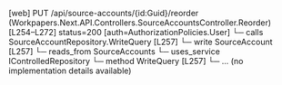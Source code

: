 [web] PUT /api/source-accounts/{id:Guid}/reorder  (Workpapers.Next.API.Controllers.SourceAccountsController.Reorder)  [L254–L272] status=200 [auth=AuthorizationPolicies.User]
  └─ calls SourceAccountRepository.WriteQuery [L257]
  └─ write SourceAccount [L257]
    └─ reads_from SourceAccounts
  └─ uses_service IControlledRepository<SourceAccount>
    └─ method WriteQuery [L257]
      └─ ... (no implementation details available)

